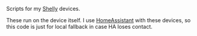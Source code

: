 Scripts for my [Shelly](https://www.shelly.com/en-us) devices.

These run on the device itself. I use
[HomeAssistant](https://www.home-assistant.io/) with these devices, so this
code is just for local fallback in case HA loses contact.
